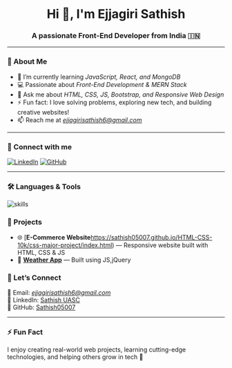 <h1 align="center">Hi 👋, I'm Ejjagiri Sathish</h1>
<h3 align="center">A passionate Front-End Developer from India 🇮🇳</h3>

<!-- <p align="center">
  <img src="https://your-image-link-here.jpg" width="150" alt="Sathish Profile Picture"/>
</p> -->

---

### 🌱 About Me
- 🔭 I’m currently learning *JavaScript, React, and MongoDB*  
- 💻 Passionate about *Front-End Development & MERN Stack*  
- 💬 Ask me about *HTML, CSS, JS, Bootstrap, and Responsive Web Design*  
- ⚡ Fun fact: I love solving problems, exploring new tech, and building creative websites!  
- 📫 Reach me at *ejjagirisathish6@gmail.com*

---

### 🔗 Connect with me  
<p align="left">
<a href="https://www.linkedin.com/in/sathishuasc" target="_blank"><img src="https://img.shields.io/badge/LinkedIn-blue?style=for-the-badge&logo=linkedin" alt="LinkedIn"/></a>
<a href="https://github.com/Sathish05007" target="_blank"><img src="https://img.shields.io/badge/GitHub-black?style=for-the-badge&logo=github" alt="GitHub"/></a>
</p>

---

### 🛠 Languages & Tools
<p align="left">
  <img src="https://skillicons.dev/icons?i=html,css,js,bootstrap,react,nodejs,mongodb,git,vscode" alt="skills"/>
</p>


### 🚀 Projects
- 🌐 [**E-Commerce Website**https://sathish05007.github.io/HTML-CSS-10k/css-major-project/index.html) — Responsive website built with HTML, CSS & JS  
- 💪 [**Weather App**](https://github.com/Sathish05007/fitness-tracker) — Built using JS,jQuery 


### 💬 Let’s Connect
📧 Email: *ejjagirisathish6@gmail.com*  
💼 LinkedIn: [Sathish UASC](https://www.linkedin.com/in/sathishuasc)  
🐙 GitHub: [Sathish05007](https://github.com/Sathish05007)

---

### ⚡ Fun Fact
I enjoy creating real-world web projects, learning cutting-edge technologies, and helping others grow in tech 🚀
